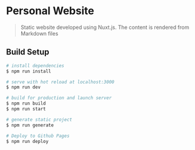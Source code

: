 # Personal Website

> Static website developed using Nuxt.js. The content is rendered from Markdown files

## Build Setup

``` bash
# install dependencies
$ npm run install

# serve with hot reload at localhost:3000
$ npm run dev

# build for production and launch server
$ npm run build
$ npm run start

# generate static project
$ npm run generate

# Deploy to Github Pages
$ npm run deploy
```